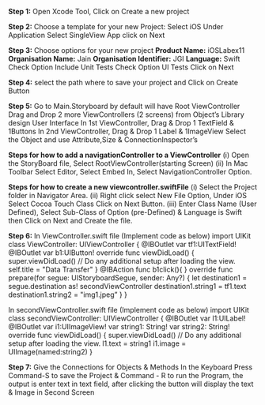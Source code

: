 **Step 1:** Open Xcode Tool, Click on Create a new project

**Step 2:** Choose a template for your new Project:
Select iOS Under Application Select SingleView
App click on Next

**Step 3:** Choose options for your new project
**Product Name:** iOSLabex11
**Organisation Name:** Jain
**Organisation Identifier:** JGI
**Language:** Swift
Check Option Include
Unit Tests
Check Option UI Tests
Click on Next

**Step 4:** select the path where to save your project and Click on Create Button

**Step 5:** Go to Main.Storyboard by default will have Root ViewController Drag and Drop 2 more ViewControllers (2 screens) from Object’s Library design User Interface
In 1st ViewController, Drag & Drop 1 TextField & 1Buttons
In 2nd ViewController, Drag & Drop 1 Label & 1ImageView
Select the Object and use Attribute,Size & ConnectionInspector’s

**Steps for how to add a navigationController to a ViewController**
(i) Open the StoryBoard file, Select RootViewController(starting Screen)
(ii) In Mac Toolbar Select Editor, Select Embed
In, Select NavigationController Option.

**Steps for how to create a new viewcontroller.swiftFile**
(i) Select the Project folder in Navigator Area.
(ii) Right click select New File Option, Under iOS
Select Cocoa Touch Class Click on Next Button.
(iii) Enter Class Name (User Defined), Select Sub-Class of Option (pre-Defined) & Language is Swift then Click on Next and Create the file.

**Step 6:** In ViewController.swift file
(Implement code as below)
  import UIKit
  class ViewController: UIViewController {
  @IBOutlet var tf1:UITextField!
  @IBOutlet var b1:UIButton!
  override func viewDidLoad() {
  super.viewDidLoad()
  // Do any additional setup after loading the view.
  self.title = "Data Transfer"
  }
  @IBAction func b1click(){
  }
  override func prepare(for segue:
  UIStoryboardSegue, sender: Any?) {
  let destination1 = segue.destination as!
  secondViewController
  destination1.string1 = tf1.text
  destination1.string2 = "img1.jpeg”
  }
  }

In secondViewController.swift file (Implement code as below)
import UIKit
class secondViewController: UIViewController {
@IBOutlet var l1:UILabel!
@IBOutlet var i1:UIImageView!
var string1: String!
var string2: String!
override func viewDidLoad() {
super.viewDidLoad()
// Do any additional setup after loading the view.
l1.text = string1
i1.image = UIImage(named:string2)
}

**Step 7:** Give the Connections for Objects & Methods In the Keyboard Press Command-S to save the Project & Command - R to run the Program, the output is enter text in text field, after clicking the button will display the text & Image in Second Screen


